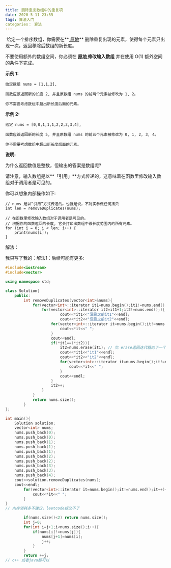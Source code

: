 ```yaml
---
title: 删除重复数组中的重复项
date: 2020-5-11 23:55
tags: 算法入门
categories： 算法
---
```


​        给定一个排序数组，你需要在**[ 原地](http://baike.baidu.com/item/原地算法)** 删除重复出现的元素，使得每个元素只出现一次，返回移除后数组的新长度。

不要使用额外的数组空间，你必须在 **[原地 ](https://baike.baidu.com/item/原地算法)修改输入数组** 并在使用 O(1) 额外空间的条件下完成。<!--more-->

**示例 1:**

```
给定数组 nums = [1,1,2], 

函数应该返回新的长度 2, 并且原数组 nums 的前两个元素被修改为 1, 2。 

你不需要考虑数组中超出新长度后面的元素。
```

**示例 2:**

```
给定 nums = [0,0,1,1,1,2,2,3,3,4],

函数应该返回新的长度 5, 并且原数组 nums 的前五个元素被修改为 0, 1, 2, 3, 4。

你不需要考虑数组中超出新长度后面的元素。
```

**说明:**

为什么返回数值是整数，但输出的答案是数组呢?

请注意，输入数组是以**「引用」**方式传递的，这意味着在函数里修改输入数组对于调用者是可见的。

你可以想象内部操作如下:

```
// nums 是以“引用”方式传递的。也就是说，不对实参做任何拷贝
int len = removeDuplicates(nums);

// 在函数里修改输入数组对于调用者是可见的。
// 根据你的函数返回的长度, 它会打印出数组中该长度范围内的所有元素。
for (int i = 0; i < len; i++) {
    print(nums[i]);
}
```

解法：

我只写了我的：解法1：后续可能有更多:

```c++
#include<iostream>
#include<vector>

using namespace std;

class Solution{
	public:
		int removeDuplicates(vector<int>&nums){
			for(vector<int>::iterator it1=nums.begin();it1!=nums.end();it1++){
				for(vector<int>::iterator it2=it1+1;it2!=nums.end();){
						cout<<*it1<<"没删之前it1"<<endl;
						cout<<*it2<<"没删之前it2"<<endl;
					for(vector<int>::iterator it=nums.begin();it!=nums.end();it++){
						cout<<*it<<" ";
					}
					cout<<endl;
					if(*it1==(*it2)){
						it2=nums.erase(it1); // 坑 erase返回迭代器的下一个位置，删除it1 是因为可能会跳过这个元素。 
						cout<<*it1<<"it1"<<endl; 
						cout<<*it2<<"it2"<<endl; 
						for(vector<int>::iterator it=nums.begin();it!=nums.end();it++){
							cout<<*it<<" ";
						}
						cout<<endl;
					}
					it2++;
				}
			}
			return nums.size();
		}
};

int main(){
	Solution solution;
	vector<int> nums;
	nums.push_back(0);
	nums.push_back(0);
	nums.push_back(1);
	nums.push_back(1);
	nums.push_back(1);
	nums.push_back(2);
	nums.push_back(2);
	nums.push_back(3);
	nums.push_back(3);
	nums.push_back(4);
	cout<<solution.removeDuplicates(nums);
	cout<<endl;
		for(vector<int>::iterator it=nums.begin();it!=nums.end();it++){
			cout<<*it<<" ";
		}
} 
// 内存消耗多不建议，leetcode提交不了
```

```c++
        if(nums.size()<2) return nums.size();
        int j=0;
        for(int i=j+1;i<nums.size();i++){
            if(nums[i]!=nums[j]){
                nums[j+1]=nums[i];
                j++;
            }
        }
        return ++j;
// c++ 或者java都可以
```


